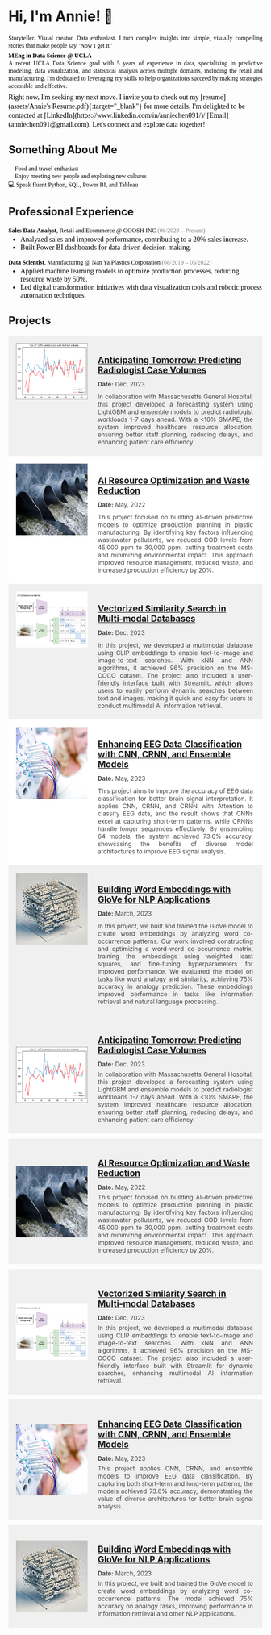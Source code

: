 # Hi, I'm Annie! 👋  
<p style="font-family: Calibri; font-size: 12 px; color: black; text-align: justify;">
Storyteller. Visual creator. Data enthusiast. I turn complex insights into simple, visually compelling stories that make people say, 'Now I get it.'</p>

<p style="font-family: Calibri; font-size: 12 px; color: black; text-align: justify;">   
<strong>MEng in Data Science @ UCLA</strong><br> A recent UCLA Data Science grad with 5 years of experience in data, specializing in predictive modeling, data visualization, and statistical analysis across multiple domains, including the retail and manufacturing. I'm dedicated to leveraging my skills to help organizations succeed by making strategies accessible and effective. <br>
</p>

<span style="font-family: Calibri; color: black; text-align: justify;">
Right now, I'm seeking my next move. I invite you to check out my [resume](assets/Annie's Resume.pdf){:target="_blank"} for more details. I'm delighted to be contacted at [LinkedIn](https://www.linkedin.com/in/anniechen091/)/ [Email](anniechen091@gmail.com). Let's connect and explore data together!  <br>
</span>

   
  
## Something About Me

<p style="font-family: Calibri; font-size: 12 px; color: black;">
🍰 Food and travel enthusiast <br>
🤝 Enjoy meeting new people and exploring new cultures  <br>
💻 Speak fluent Python, SQL, Power BI, and Tableau 
</p>

  
  
## Professional Experience

<p style="font-family: Calibri; font-size: 12 px; color: black;margin-bottom: 2px;">
<strong>Sales Data Analyst</strong>, Retail and Ecommerce @ GOOSH INC <span style="color: grey;">(06/2023 – Present)</span>
  <ul style="font-family: Calibri; font-size: 12 px; color: black; margin-top: 2px;">
    <li>Analyzed sales and improved performance, contributing to a 20% sales increase.</li>
    <li>Built Power BI dashboards for data-driven decision-making.</li>
  </ul>
</p>
<p style="font-family: Calibri; font-size: 12 px; color: black; margin-bottom: 2px;">  
<strong>Data Scientist</strong>, Manufacturing @ Nan Ya Plastics Corporation <span style="color: grey;">(08/2019 – 05/2022)</span> 
  <ul style="font-family: Calibri; font-size: 12 px; color: black; margin-top: 2px;">
    <li>Applied machine learning models to optimize production processes, reducing resource waste by 50%. </li>
    <li>Led digital transformation initiatives with data visualization tools and robotic process automation techniques.</li>
  </ul>
</p>
  


## Projects


<div style="overflow: hidden; background-color: #f0f0f0; padding: 15px;">

<div style="float: left; width: 30%; margin-right: 20px; height:auto; max-height:200px; display: flex; align-items: center; justify-content: center;">
<img src="assets/img/Anticipating Tomorrow cover.png" alt="Anticipating Tomorrow" style="width: 100%; height: auto;">
</div>

<div style="float: left; width: 65%;">
<h3 style="font-size: 17px; margin-bottom: 10px;">
    <a href="assets/Anticipating%20Tomorrow%20Predicting%20Radiologist%20Case%20Volumes.pdf" target="_blank">
        Anticipating Tomorrow: Predicting Radiologist Case Volumes
    </a>
</h3>
<p style="font-size: 12px; margin: 10px 0;"><strong>Date:</strong> Dec, 2023</p>
<p style="color: #444444; font-size: 12px; margin-top: 5px; text-align: justify;">In collaboration with Massachusetts General Hospital, this project developed a forecasting system using LightGBM and ensemble models to predict radiologist workloads 1-7 days ahead. With a <10% SMAPE, the system improved healthcare resource allocation, ensuring better staff planning, reducing delays, and enhancing patient care efficiency.</p>
</div>

<div style="clear: both;"></div>
</div>


<div style="overflow: hidden; background-color: #ffffff; padding: 15px;">

<div style="float: left; width: 30%; margin-right: 20px; height:auto; max-height:200px; ">
<img src="assets/img/Resource Optimization and Waste Reduction-cover.jpg" alt="Waste Reduction" style="width: 100%; height: auto;">
</div>

<div style="float: left; width: 65%;">
<h3 style="font-size: 17px; margin-bottom: 10px;">
    <a href="https://anniechen091.wixsite.com/anniechen/cod-reduction" target="_blank">
    AI Resource Optimization and Waste Reduction
   </a>
</h3>
<p style="font-size: 12px; margin: 10px 0;"><strong>Date:</strong> May, 2022</p>
<p style="color: #444444; font-size: 12px; margin-top: 5px; text-align: justify;">This project focused on building AI-driven predictive models to optimize production planning in plastic manufacturing. By identifying key factors influencing wastewater pollutants, we reduced COD levels from 45,000 ppm to 30,000 ppm, cutting treatment costs and minimizing environmental impact. This approach improved resource management, reduced waste, and increased production efficiency by 20%.</p>
</div>

<div style="clear: both;"></div>
</div>


<div style="overflow: hidden; background-color: #f0f0f0; padding: 15px;">

<div style="float: left; width: 30%; margin-right: 20px; height:auto; max-height:200px; ">
<img src="assets/img/CLIP-Architecture-Explained-OpenAI-Training.webp" style="width: 100%; height: auto;">
</div>

<div style="float: left; width: 65%;">
<h3 style="font-size: 17px; margin-bottom: 10px;">
    <a href="assets/Vectorized Similarity Search in Multi-modal Databases.pdf" target="_blank">
        Vectorized Similarity Search in Multi-modal Databases
    </a>
</h3>
<p style="font-size: 12px; margin: 10px 0;"><strong>Date:</strong> Dec, 2023</p>
<p style="color: #444444; font-size: 12px; margin-top: 5px; text-align: justify;">In this project, we developed a multimodal database using CLIP embeddings to enable text-to-image and image-to-text searches. With kNN and ANN algorithms, it achieved 96% precision on the MS-COCO dataset. The project also included a user-friendly interface built with Streamlit, which allows users to easily perform dynamic searches between text and images, making it quick and easy for users to conduct multimodal AI information retrieval.</p>
</div>

<div style="clear: both;"></div>
</div>

<div style="overflow: hidden; background-color: #ffffff; padding: 15px;">

<div style="float: left; width: 30%; margin-right: 20px; height:auto; max-height:200px; ">
<img src="assets/img/Enhancing EEG Data Classification cover.png" alt="Enhancing EEG Data Classification" style="width: 100%; height: auto;">
</div>

<div style="float: left; width: 65%;">
<h3 style="font-size: 17px; margin-bottom: 10px;">
    <a href="assets/Enhancing EEG Data Classification with CNN, CRNN, and Ensemble Models.pdf" target="_blank">
        Enhancing EEG Data Classification with CNN, CRNN, and Ensemble Models
    </a>
</h3>
<p style="font-size: 12px; margin: 10px 0;"><strong>Date:</strong> May, 2023</p>
<p style="color: #444444; font-size: 12px; margin-top: 5px; text-align: justify;">This project aims to improve the accuracy of EEG data classification for better brain signal interpretation. It applies CNN, CRNN, and CRNN with Attention to classify EEG data, and the result shows that CNNs excel at capturing short-term patterns, while CRNNs handle longer sequences effectively. By ensembling 64 models, the system achieved 73.6% accuracy, showcasing the benefits of diverse model architectures to improve EEG signal analysis.</p>
</div>

<div style="clear: both;"></div>
</div>

<div style="overflow: hidden; background-color: #f0f0f0; padding: 15px;">

<div style="float: left; width: 30%; margin-right: 20px; height:auto; max-height:200px; ">
<img src="assets/img/Building Word Embeddings with GloVe cover.webp" style="width: 100%; height: auto;">
</div>

<div style="float: left; width: 65%;">
<h3 style="font-size: 17px; margin-bottom: 10px;">
    <a href="assets/GloVe_Global Vectors for Word Representation.pdf" target="_blank">
        Building Word Embeddings with GloVe for NLP Applications
    </a>
</h3>
<p style="font-size: 12px; margin: 10px 0;"><strong>Date:</strong> March, 2023</p>
<p style="color: #444444; font-size: 12px; margin-top: 5px; text-align: justify;">In this project, we built and trained the GloVe model to create word embeddings by analyzing word co-occurrence patterns. Our work involved constructing and optimizing a word-word co-occurrence matrix, training the embeddings using weighted least squares, and fine-tuning hyperparameters for improved performance. We evaluated the model on tasks like word analogy and similarity, achieving 75% accuracy in analogy prediction. These embeddings improved performance in tasks like information retrieval and natural language processing.</p>
</div>

<div style="clear: both;"></div>
</div>

<style>
.container {
    display: flex;
    flex-wrap: wrap;
    background-color: #f0f0f0;
    padding: 15px;
    margin-bottom: 10px;
}

.image-container {
    flex: 1 1 30%;
    max-width: 30%;
    margin-right: 20px;
    display: flex;
    align-items: center;
    justify-content: center;
}

.image-container img {
    width: 100%;
    height: auto;
    max-height: 200px;
}

.content-container {
    flex: 1 1 65%;
    max-width: 65%;
}

h3 {
    font-size: 17px;
    margin-bottom: 10px;
}

p {
    font-size: 12px;
    margin: 5px 0;
    color: #444444;
    text-align: justify;
}

@media (max-width: 768px) {
    .container {
        flex-direction: column;
    }

    .image-container, 
    .content-container {
        max-width: 100%;
        margin-right: 0;
    }

    h3 {
        font-size: 16px;
    }

    p {
        font-size: 14px;
    }
}
</style>

<div class="container">
    <div class="image-container">
        <img src="assets/img/Anticipating Tomorrow cover.png" alt="Anticipating Tomorrow">
    </div>
    <div class="content-container">
        <h3>
            <a href="assets/Anticipating%20Tomorrow%20Predicting%20Radiologist%20Case%20Volumes.pdf" target="_blank">
                Anticipating Tomorrow: Predicting Radiologist Case Volumes
            </a>
        </h3>
        <p><strong>Date:</strong> Dec, 2023</p>
        <p>In collaboration with Massachusetts General Hospital, this project developed a forecasting system using LightGBM and ensemble models to predict radiologist workloads 1-7 days ahead. With a <10% SMAPE, the system improved healthcare resource allocation, ensuring better staff planning, reducing delays, and enhancing patient care efficiency.</p>
    </div>
</div>

<div class="container">
    <div class="image-container">
        <img src="assets/img/Resource Optimization and Waste Reduction-cover.jpg" alt="Waste Reduction">
    </div>
    <div class="content-container">
        <h3>
            <a href="https://anniechen091.wixsite.com/anniechen/cod-reduction" target="_blank">
                AI Resource Optimization and Waste Reduction
            </a>
        </h3>
        <p><strong>Date:</strong> May, 2022</p>
        <p>This project focused on building AI-driven predictive models to optimize production planning in plastic manufacturing. By identifying key factors influencing wastewater pollutants, we reduced COD levels from 45,000 ppm to 30,000 ppm, cutting treatment costs and minimizing environmental impact. This approach improved resource management, reduced waste, and increased production efficiency by 20%.</p>
    </div>
</div>

<div class="container">
    <div class="image-container">
        <img src="assets/img/CLIP-Architecture-Explained-OpenAI-Training.webp" alt="Multimodal Databases">
    </div>
    <div class="content-container">
        <h3>
            <a href="assets/Vectorized Similarity Search in Multi-modal Databases.pdf" target="_blank">
                Vectorized Similarity Search in Multi-modal Databases
            </a>
        </h3>
        <p><strong>Date:</strong> Dec, 2023</p>
        <p>In this project, we developed a multimodal database using CLIP embeddings to enable text-to-image and image-to-text searches. With kNN and ANN algorithms, it achieved 96% precision on the MS-COCO dataset. The project also included a user-friendly interface built with Streamlit for dynamic searches, enhancing multimodal AI information retrieval.</p>
    </div>
</div>

<div class="container">
    <div class="image-container">
        <img src="assets/img/Enhancing EEG Data Classification cover.png" alt="EEG Data Classification">
    </div>
    <div class="content-container">
        <h3>
            <a href="assets/Enhancing EEG Data Classification with CNN, CRNN, and Ensemble Models.pdf" target="_blank">
                Enhancing EEG Data Classification with CNN, CRNN, and Ensemble Models
            </a>
        </h3>
        <p><strong>Date:</strong> May, 2023</p>
        <p>This project applies CNN, CRNN, and ensemble models to improve EEG data classification. By capturing both short-term and long-term patterns, the models achieved 73.6% accuracy, demonstrating the value of diverse architectures for better brain signal analysis.</p>
    </div>
</div>

<div class="container">
    <div class="image-container">
        <img src="assets/img/Building Word Embeddings with GloVe cover.webp" alt="GloVe Word Embeddings">
    </div>
    <div class="content-container">
        <h3>
            <a href="assets/GloVe_Global Vectors for Word Representation.pdf" target="_blank">
                Building Word Embeddings with GloVe for NLP Applications
            </a>
        </h3>
        <p><strong>Date:</strong> March, 2023</p>
        <p>In this project, we built and trained the GloVe model to create word embeddings by analyzing word co-occurrence patterns. The model achieved 75% accuracy on analogy tasks, improving performance in information retrieval and other NLP applications.</p>
    </div>
</div>


